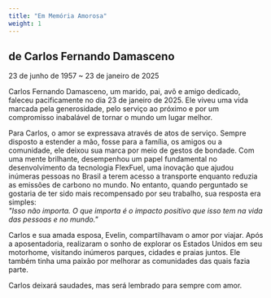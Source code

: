```yaml
---
title: "Em Memória Amorosa"
weight: 1
---
```

## de Carlos Fernando Damasceno
23 de junho de 1957 ~ 23 de janeiro de 2025  

Carlos Fernando Damasceno, um marido, pai, avô e amigo dedicado, faleceu pacificamente no dia 23 de janeiro de 2025. Ele viveu uma vida marcada pela generosidade, pelo serviço ao próximo e por um compromisso inabalável de tornar o mundo um lugar melhor.  

Para Carlos, o amor se expressava através de atos de serviço. Sempre disposto a estender a mão, fosse para a família, os amigos ou a comunidade, ele deixou sua marca por meio de gestos de bondade. Com uma mente brilhante, desempenhou um papel fundamental no desenvolvimento da tecnologia FlexFuel, uma inovação que ajudou inúmeras pessoas no Brasil a terem acesso a transporte enquanto reduzia as emissões de carbono no mundo. No entanto, quando perguntado se gostaria de ter sido mais recompensado por seu trabalho, sua resposta era simples:  
*"Isso não importa. O que importa é o impacto positivo que isso tem na vida das pessoas e no mundo."*  

Carlos e sua amada esposa, Evelin, compartilhavam o amor por viajar. Após a aposentadoria, realizaram o sonho de explorar os Estados Unidos em seu motorhome, visitando inúmeros parques, cidades e praias juntos. Ele também tinha uma paixão por melhorar as comunidades das quais fazia parte.

Carlos deixará saudades, mas será lembrado para sempre com amor.  
